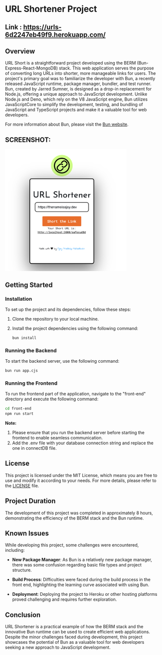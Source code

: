 # URL Shortener Project

## Link : https://urls-6d2247eb49f9.herokuapp.com/

## Overview
URL Short is a straightforward project developed using the BERM (Bun-Express-React-MongoDB) stack. This web application serves the purpose of converting long URLs into shorter, more manageable links for users. The project's primary goal was to familiarize the developer with Bun, a recently released JavaScript runtime, package manager, bundler, and test runner. Bun, created by Jarred Sumner, is designed as a drop-in replacement for Node.js, offering a unique approach to JavaScript development. Unlike Node.js and Deno, which rely on the V8 JavaScript engine, Bun utilizes JavaScriptCore to simplify the development, testing, and bundling of JavaScript and TypeScript projects and make it a valuable tool for web developers.

For more information about Bun, please visit the [Bun website](https://bun.sh).


## SCREENSHOT:
<img src="https://github.com/thenameisajay/URL-Short/blob/stable/screenshot/url-short.png" width="400px" height="400px" alt="url-short">


## Getting Started

### Installation
To set up the project and its dependencies, follow these steps:

1. Clone the repository to your local machine.
2. Install the project dependencies using the following command:

   ```bash
   bun install
   ```

### Running the Backend
To start the backend server, use the following command:

```bash
bun run app.cjs 
```

### Running the Frontend
To run the frontend part of the application, navigate to the "front-end" directory and execute the following command:

```bash
cd front-end
npm run start
```

<strong>Note: </strong>
<ol>
   <li>Please ensure that you run the backend server before starting the frontend to enable seamless communication. </li>
   <li> Add the .env file with your database connection string and replace the one in connectDB file.</li>
</ol>


## License
This project is licensed under the MIT License, which means you are free to use and modify it according to your needs. For more details, please refer to the [LICENSE](LICENSE) file.

## Project Duration
The development of this project was completed in approximately 8 hours, demonstrating the efficiency of the BERM stack and the Bun runtime.

## Known Issues
While developing this project, some challenges were encountered, including:

- **New Package Manager**: As Bun is a relatively new package manager, there was some confusion regarding basic file types and project structure.

- **Build Process**: Difficulties were faced during the build process in the front end, highlighting the learning curve associated with using Bun.

- **Deployment**: Deploying the project to Heroku or other hosting platforms proved challenging and requires further exploration.

## Conclusion
URL Shortener is a practical example of how the BERM stack and the innovative Bun runtime can be used to create efficient web applications. Despite the minor challenges faced during development, this project showcases the potential of Bun as a valuable tool for web developers seeking a new approach to JavaScript development.
